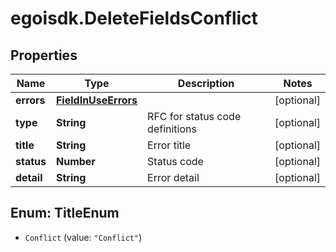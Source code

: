 # egoisdk.DeleteFieldsConflict

## Properties

Name | Type | Description | Notes
------------ | ------------- | ------------- | -------------
**errors** | [**FieldInUseErrors**](FieldInUseErrors.md) |  | [optional] 
**type** | **String** | RFC for status code definitions | [optional] 
**title** | **String** | Error title | [optional] 
**status** | **Number** | Status code | [optional] 
**detail** | **String** | Error detail | [optional] 



## Enum: TitleEnum


* `Conflict` (value: `"Conflict"`)




